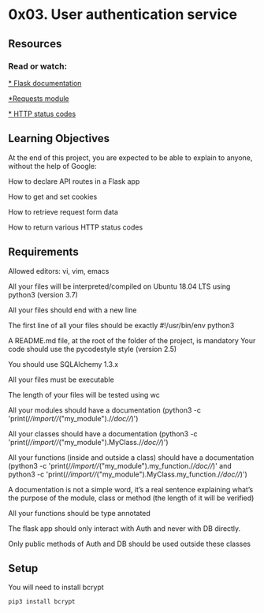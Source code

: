 # 0x03. User authentication service
## Resources
### Read or watch:

[* Flask documentation](https://flask.palletsprojects.com/en/1.1.x/quickstart/)

[*Requests module](https://requests.kennethreitz.org/en/latest/user/quickstart/)

[* HTTP status codes](https://www.w3.org/Protocols/rfc2616/rfc2616-sec10.html)
## Learning Objectives
At the end of this project, you are expected to be able to explain to anyone, without the help of Google:

How to declare API routes in a Flask app

How to get and set cookies

How to retrieve request form data

How to return various HTTP status codes
## Requirements
Allowed editors: vi, vim, emacs

All your files will be interpreted/compiled on Ubuntu 18.04 LTS using python3 (version 3.7)

All your files should end with a new line

The first line of all your files should be exactly #!/usr/bin/env python3

A README.md file, at the root of the folder of the project, is mandatory
Your code should use the pycodestyle style (version 2.5)

You should use SQLAlchemy 1.3.x

All your files must be executable

The length of your files will be tested using wc

All your modules should have a documentation (python3 -c 'print(/_/_import/_/_("my_module")./_/_doc/_/_)')

All your classes should have a documentation (python3 -c 'print(/_/_import/_/_("my_module").MyClass./_/_doc/_/_)')

All your functions (inside and outside a class) should have a documentation (python3 -c 'print(/_/_import/_/_("my_module").my_function./_/_doc/_/_)' and python3 -c 'print(/_/_import/_/_("my_module").MyClass.my_function./_/_doc/_/_)')

A documentation is not a simple word, it’s a real sentence explaining what’s the purpose of the module, class or method (the length of it will be verified)

All your functions should be type annotated

The flask app should only interact with Auth and never with DB directly.

Only public methods of Auth and DB should be used outside these classes
## Setup
You will need to install bcrypt
```bash
pip3 install bcrypt
```
